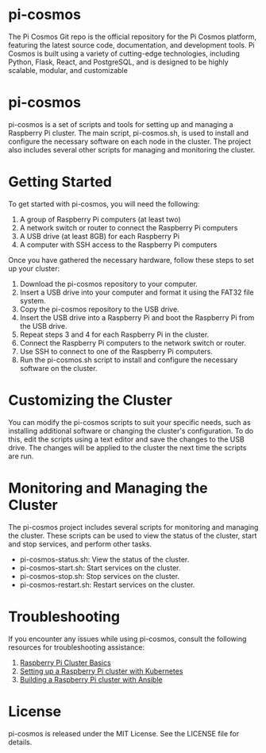 # pi-cosmos

The Pi Cosmos Git repo is the official repository for the Pi Cosmos platform, featuring the latest source code, documentation, and development tools. Pi Cosmos is built using a variety of cutting-edge technologies, including Python, Flask, React, and PostgreSQL, and is designed to be highly scalable, modular, and customizable

# pi-cosmos

pi-cosmos is a set of scripts and tools for setting up and managing a Raspberry Pi cluster. The main script, pi-cosmos.sh, is used to install and configure the necessary software on each node in the cluster. The project also includes several other scripts for managing and monitoring the cluster.

# Getting Started

To get started with pi-cosmos, you will need the following:

1. A group of Raspberry Pi computers (at least two)
2. A network switch or router to connect the Raspberry Pi computers
3. A USB drive (at least 8GB) for each Raspberry Pi
4. A computer with SSH access to the Raspberry Pi computers

Once you have gathered the necessary hardware, follow these steps to set up your cluster:

1. Download the pi-cosmos repository to your computer.
2. Insert a USB drive into your computer and format it using the FAT32 file system.
3. Copy the pi-cosmos repository to the USB drive.
4. Insert the USB drive into a Raspberry Pi and boot the Raspberry Pi from the USB drive.
5. Repeat steps 3 and 4 for each Raspberry Pi in the cluster.
6. Connect the Raspberry Pi computers to the network switch or router.
7. Use SSH to connect to one of the Raspberry Pi computers.
8. Run the pi-cosmos.sh script to install and configure the necessary software on the cluster.

# Customizing the Cluster

You can modify the pi-cosmos scripts to suit your specific needs, such as installing additional software or changing the cluster's configuration. To do this, edit the scripts using a text editor and save the changes to the USB drive. The changes will be applied to the cluster the next time the scripts are run.

# Monitoring and Managing the Cluster

The pi-cosmos project includes several scripts for monitoring and managing the cluster. These scripts can be used to view the status of the cluster, start and stop services, and perform other tasks.

- pi-cosmos-status.sh: View the status of the cluster.
- pi-cosmos-start.sh: Start services on the cluster.
- pi-cosmos-stop.sh: Stop services on the cluster.
- pi-cosmos-restart.sh: Restart services on the cluster.

# Troubleshooting

If you encounter any issues while using pi-cosmos, consult the following resources for troubleshooting assistance:

1. [Raspberry Pi Cluster Basics](https://www.raspberrypi.org/learning/raspberry-pi-cluster-basics/) 
2. [Setting up a Raspberry Pi cluster with Kubernetes](https://www.raspberrypi.org/learning/kubernetes-cluster/) 
3. [Building a Raspberry Pi cluster with Ansible](https://www.raspberrypi.org/learning/ansible-cluster/) 

# License

pi-cosmos is released under the MIT License. See the LICENSE file for details.

